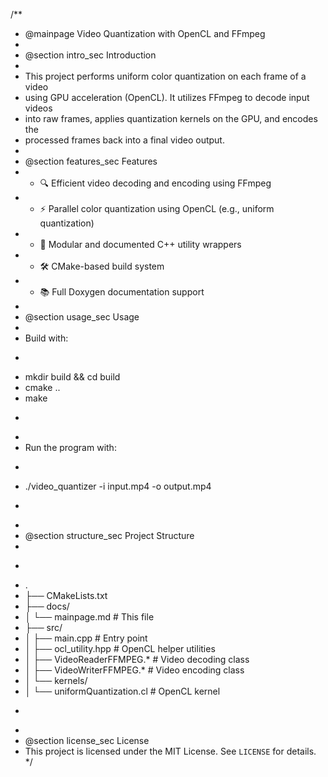 /**
 * @mainpage Video Quantization with OpenCL and FFmpeg
 *
 * @section intro_sec Introduction
 *
 * This project performs uniform color quantization on each frame of a video
 * using GPU acceleration (OpenCL). It utilizes FFmpeg to decode input videos
 * into raw frames, applies quantization kernels on the GPU, and encodes the
 * processed frames back into a final video output.
 *
 * @section features_sec Features
 * - 🔍 Efficient video decoding and encoding using FFmpeg
 * - ⚡ Parallel color quantization using OpenCL (e.g., uniform quantization)
 * - 🧰 Modular and documented C++ utility wrappers
 * - 🛠 CMake-based build system
 * - 📚 Full Doxygen documentation support
 *
 * @section usage_sec Usage
 *
 * Build with:
 * ```
 * mkdir build && cd build
 * cmake ..
 * make
 * ```
 *
 * Run the program with:
 * ```
 * ./video_quantizer -i input.mp4 -o output.mp4
 * ```
 *
 * @section structure_sec Project Structure
 *
 * ```
 * .
 * ├── CMakeLists.txt
 * ├── docs/
 * │   └── mainpage.md          # This file
 * ├── src/
 * │   ├── main.cpp             # Entry point
 * │   ├── ocl_utility.hpp      # OpenCL helper utilities
 * │   ├── VideoReaderFFMPEG.*  # Video decoding class
 * │   ├── VideoWriterFFMPEG.*  # Video encoding class
 * │   └── kernels/
 * │       └── uniformQuantization.cl  # OpenCL kernel
 * ```
 *
 * @section license_sec License
 * This project is licensed under the MIT License. See `LICENSE` for details.
 */
